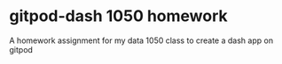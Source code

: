 # gitpod-dash 1050 homework

A homework assignment for my data 1050 class to create a dash app on gitpod
